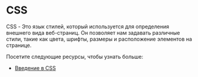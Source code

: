 # CSS

CSS - Это язык стилей, который используется для определения внешнего вида веб-страниц. Он позволяет нам задавать различные стили, такие как цвета, шрифты, размеры и расположение элементов на странице.

Посетите следующие ресурсы, чтобы узнать больше:

- [Введение в CSS](1.%20Introduction%20to%20CSS/README.md)